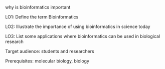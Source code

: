 why is bioinformatics important



LO1: Define the term Bioinformatics

LO2: Illustrate the importance of using bioinformatics in science today

LO3: List some applications where bioinformatics can be used in  biological research

Target audience: students and researchers

Prerequisites: molecular biology, biology

